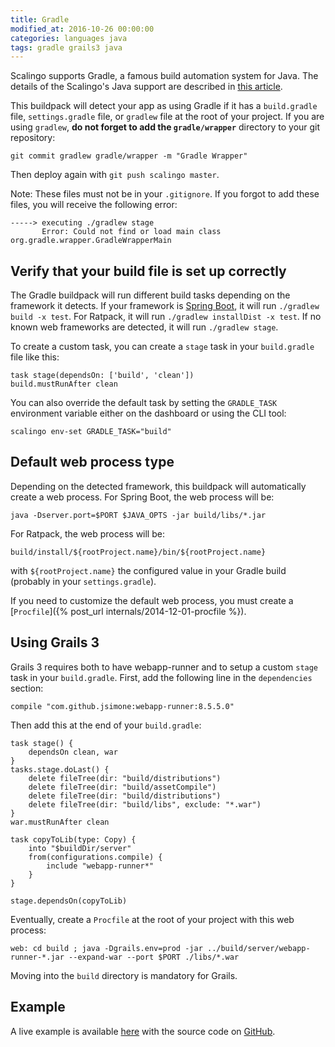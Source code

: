 ```yaml
---
title: Gradle
modified_at: 2016-10-26 00:00:00
categories: languages java
tags: gradle grails3 java
---
```


Scalingo supports Gradle, a famous build automation system for Java. The
details of the Scalingo's Java support are described in [this
article](http://doc.scalingo.com/languages/java/).

This buildpack will detect your app as using Gradle if it has a `build.gradle`
file, `settings.gradle` file, or `gradlew` file at the root of your project. If
you are using `gradlew`, **do not forget to add the `gradle/wrapper`**
directory to your git repository:

```
git commit gradlew gradle/wrapper -m "Gradle Wrapper"
```

Then deploy again with `git push scalingo master`.

Note: These files must not be in your `.gitignore`. If you forgot to add these
files, you will receive the following error:

```
-----> executing ./gradlew stage
       Error: Could not find or load main class org.gradle.wrapper.GradleWrapperMain
```

## Verify that your build file is set up correctly

The Gradle buildpack will run different build tasks depending on the framework
it detects. If your framework is [Spring
Boot](http://doc.scalingo.com/languages/java/spring-boot.html), it will run
`./gradlew build -x test`. For Ratpack, it will run `./gradlew installDist -x
test`. If no known web frameworks are detected, it will run `./gradlew stage`.

To create a custom task, you can create a `stage` task in your `build.gradle`
file like this:

```
task stage(dependsOn: ['build', 'clean'])
build.mustRunAfter clean
```

You can also override the default task by setting the `GRADLE_TASK` environment
variable either on the dashboard or using the CLI tool:

```
scalingo env-set GRADLE_TASK="build"
```

## Default web process type

Depending on the detected framework, this buildpack will automatically create a
web process. For Spring Boot, the web process will be:

```
java -Dserver.port=$PORT $JAVA_OPTS -jar build/libs/*.jar
```

For Ratpack, the web process will be:

```
build/install/${rootProject.name}/bin/${rootProject.name}
```

with `${rootProject.name}` the configured value in your Gradle build (probably
in your `settings.gradle`).

If you need to customize the default web process, you must create a
[`Procfile`]({% post_url internals/2014-12-01-procfile %}).

## Using Grails 3

Grails 3 requires both to have webapp-runner and to setup a custom `stage` task
in your `build.gradle`. First, add the following line in the `dependencies`
section:

```
compile "com.github.jsimone:webapp-runner:8.5.5.0"
```

Then add this at the end of your `build.gradle`:

```
task stage() {
    dependsOn clean, war
}
tasks.stage.doLast() {
    delete fileTree(dir: "build/distributions")
    delete fileTree(dir: "build/assetCompile")
    delete fileTree(dir: "build/distributions")
    delete fileTree(dir: "build/libs", exclude: "*.war")
}
war.mustRunAfter clean

task copyToLib(type: Copy) {
    into "$buildDir/server"
    from(configurations.compile) {
        include "webapp-runner*"
    }
}

stage.dependsOn(copyToLib)
```

Eventually, create a `Procfile` at the root of your project with this web process:

```
web: cd build ; java -Dgrails.env=prod -jar ../build/server/webapp-runner-*.jar --expand-war --port $PORT ./libs/*.war
```

Moving into the `build` directory is mandatory for Grails.


## Example

A live example is available [here](https://sample-java-grails3.scalingo.io)
with the source code on
[GitHub](https://github.com/Scalingo/sample-java-grails3).
